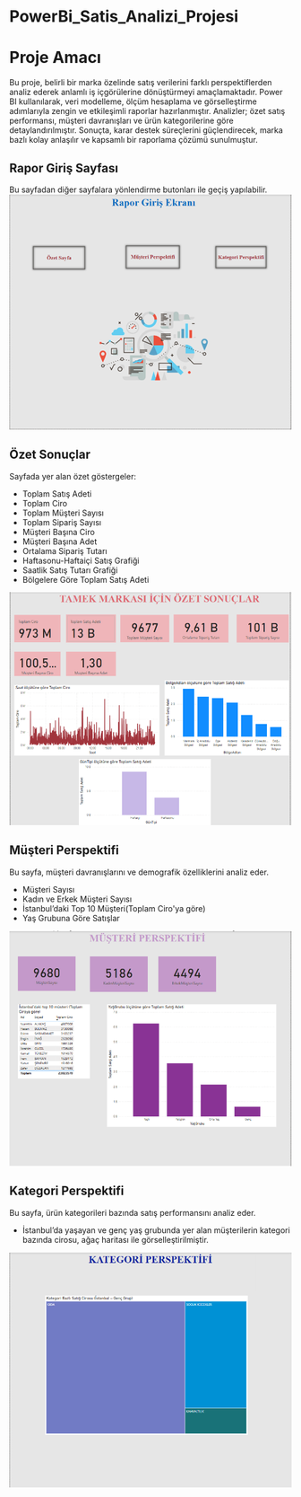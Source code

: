 # PowerBi_Satis_Analizi_Projesi

# Proje Amacı
Bu proje, belirli bir marka özelinde satış verilerini farklı perspektiflerden analiz ederek anlamlı iş içgörülerine dönüştürmeyi amaçlamaktadır.
Power BI kullanılarak, veri modelleme, ölçüm hesaplama ve görselleştirme adımlarıyla zengin ve etkileşimli raporlar hazırlanmıştır.
Analizler; özet satış performansı, müşteri davranışları ve ürün kategorilerine göre detaylandırılmıştır.
Sonuçta, karar destek süreçlerini güçlendirecek, marka bazlı kolay anlaşılır ve kapsamlı bir raporlama çözümü sunulmuştur.

## Rapor Giriş Sayfası
Bu sayfadan diğer sayfalara yönlendirme butonları ile geçiş yapılabilir.
![](Images/Rapor_Giriş_Sayfası.png)

## Özet Sonuçlar
Sayfada yer alan özet göstergeler:

- Toplam Satış Adeti
- Toplam Ciro
- Toplam Müşteri Sayısı
- Toplam Sipariş Sayısı
- Müşteri Başına Ciro
- Müşteri Başına Adet
- Ortalama Sipariş Tutarı
- Haftasonu-Haftaiçi Satış Grafiği
- Saatlik Satış Tutarı Grafiği
- Bölgelere Göre Toplam Satış Adeti

![](Images/Özet_Sonuçlar.png)

## Müşteri Perspektifi
Bu sayfa, müşteri davranışlarını ve demografik özelliklerini analiz eder.

- Müşteri Sayısı
- Kadın ve Erkek Müşteri Sayısı
- İstanbul’daki Top 10 Müşteri(Toplam Ciro'ya göre)
- Yaş Grubuna Göre Satışlar

![](Images/Müşteri_Perspektifi.png)

## Kategori Perspektifi
Bu sayfa, ürün kategorileri bazında satış performansını analiz eder.

- İstanbul’da yaşayan ve genç yaş grubunda yer alan müşterilerin
kategori bazında cirosu, ağaç haritası ile görselleştirilmiştir.

![](Images/Kategori_Perspektifi.png)
